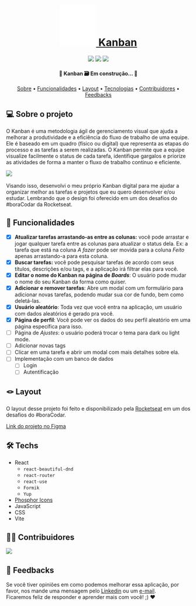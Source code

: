 <h1 align="center">
  <a  href="https://kanbandev.vercel.app/">
    <img src="src/assets/logo.svg" alt="Foto de uma espiral. Logo do Kanban." />
    Kanban
  </a>
</h1>

<p align="center">
  <img src="https://badgen.net/npm/v/express" />
  <img src="https://badgen.net/github/contributors/raiane-oliveira/Kanban" />
  <img src="https://img.shields.io/badge/PRs-welcome-brightgreen.svg?style=flat-square" />
</p>

<h4 align="center"> 
	🚧  Kanban 🗃️ Em construção...  🚧
</h4>

<p align="center">
 <a href="#-sobre-o-projeto">Sobre</a> •
 <a href="#-funcionalidades">Funcionalidades</a> •
 <a href="#-layout">Layout</a> • 
 <a href="#-techs">Tecnologias</a> • 
 <a href="#-contribuidores">Contribuidores</a> • 
 <a href="#-feedbacks">Feedbacks</a>
</p>

## 💻 Sobre o projeto
O Kanban é uma metodologia ágil de gerenciamento visual que ajuda a melhorar a produtividade e a eficiência do fluxo de trabalho de uma equipe. Ele é baseado em um quadro (físico ou digital) que representa as etapas do processo e as tarefas a serem realizadas. O Kanban permite que a equipe visualize facilmente o status de cada tarefa, identifique gargalos e priorize as atividades de forma a manter o fluxo de trabalho contínuo e eficiente.

<img src="https://i.imgur.com/etBRqwI.png"/>

Visando isso, desenvolvi o meu próprio Kanban digital para me ajudar a organizar melhor as tarefas e projetos que eu quero desenvolver e/ou estudar. Lembrando que o design foi oferecido em um dos desafios do #boraCodar da Rocketseat.

## 🪸 Funcionalidades

- [x] **Atualizar tarefas arrastando-as entre as colunas:** você pode arrastar e jogar qualquer tarefa entre as colunas para atualizar o status dela. Ex: a tarefa que está na coluna _A fazer_ pode ser movida para a coluna _Feito_ apenas arrastando-a para esta coluna.
- [x] **Buscar tarefas:** você pode pesquisar tarefas de acordo com seus títulos, descrições e/ou tags, e a aplicação irá filtrar elas para você.
- [x] **Editar o nome do Kanban na página de _Boards_**: O usuário pode mudar o nome do seu Kanban da forma como quiser.
- [x] **Adicionar e remover tarefas**: Abre um modal com um formulário para adicionar novas tarefas, podendo mudar sua cor de fundo, bem como deletá-las.
- [x] **Usuário aleatório**: Toda vez que você entra na aplicação, um usuário com dados aleatórios é gerado pra você.
- [x] **Página de perfil**: Você pode ver os dados do seu perfil aleatório em uma página específica para isso.
- [ ] Página de _Ajustes_: o usuário poderá trocar o tema para dark ou light mode. 
- [ ] Adicionar novas tags 
- [ ] Clicar em uma tarefa e abrir um modal com mais detalhes sobre ela.
- [ ] Implementação com um banco de dados
  - [ ] Login
  - [ ] Autentificação

## 🪢 Layout

O layout desse projeto foi feito e disponibilizado pela [Rocketseat](https://rocketseat.com.br) em um dos desafios do #boraCodar.

[Link do projeto no Figma](<https://www.figma.com/file/kJpuExBvZmyP2UIhDZVW6d/%23boracodar---Desafio-12-(Community)?node-id=11-31&t=fQdVb179zYkwO9Vj-0>)

## 🛠 Techs

- React
  - `react-beautiful-dnd`
  - `react-router`
  - `react-use`
  - `Formik`
  - `Yup`
- [Phosphor Icons](https://phosphoricons.com/)
- JavaScript
- CSS
- Vite

## 👨‍💻 Contribuidores

<a href="https://github.com/raiane-oliveira/kanban/graphs/contributors"  width="100px">
  <img src="https://contrib.rocks/image?repo=raiane-oliveira/kanban" />
</a>

## 🤝 Feedbacks

Se você tiver opiniões em como podemos melhorar essa aplicação, por favor, nos mande uma mensagem pelo [Linkedin](https://www.linkedin.com/in/raiane-oliveira-dev/) ou um <a href="mailto:raiane.oliveira404@gmail.com">e-mail</a>.
<br>
Ficaremos feliz de responder e aprender mais com você! ;) ❤️
